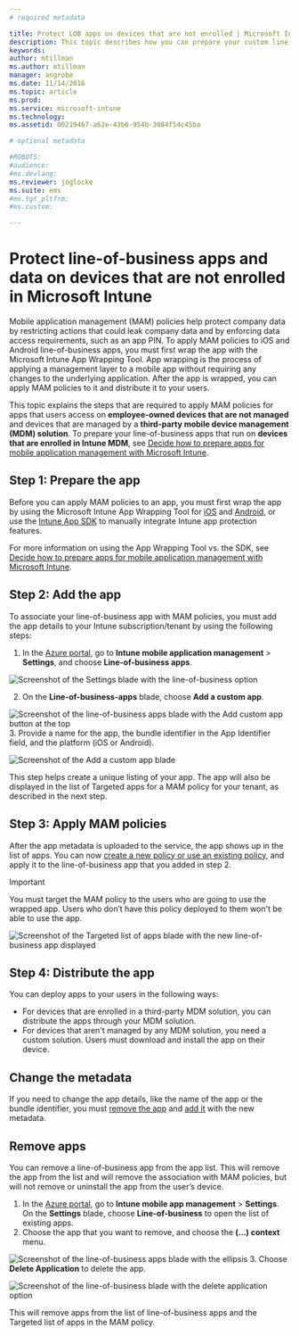 ```yaml
---
# required metadata

title: Protect LOB apps on devices that are not enrolled | Microsoft Intune
description: This topic describes how you can prepare your custom line-of-business apps so you can apply mobile application management policies that can help prevent data loss.
keywords:
author: mtillmanms.author: mtillmanmanager: angrobe
ms.date: 11/14/2016
ms.topic: article
ms.prod:
ms.service: microsoft-intune
ms.technology:
ms.assetid: 00219467-a62e-43b6-954b-3084f54c45ba

# optional metadata

#ROBOTS:
#audience:
#ms.devlang:
ms.reviewer: joglocke
ms.suite: ems
#ms.tgt_pltfrm:
#ms.custom:

---
```


# Protect line-of-business apps and data on devices that are not enrolled in Microsoft Intune

Mobile application management (MAM) policies help protect company data by restricting actions that could leak company data and by enforcing data access requirements, such as an app PIN. To apply MAM policies to iOS and Android line-of-business apps, you must first wrap the app with the Microsoft Intune App Wrapping Tool. App wrapping is the process of applying a management layer to a mobile app without requiring any changes to the underlying application. After the app is wrapped, you can apply MAM policies to it and distribute it to your users.  

This topic explains the steps that are required to apply MAM policies for apps that users access on **employee-owned devices that are not managed** and devices that are managed by a **third-party mobile device management (MDM) solution**.  To prepare your line-of-business apps that run on **devices that are enrolled in Intune MDM**, see [Decide how to prepare apps for mobile application management with Microsoft Intune](decide-how-to-prepare-apps-for-mobile-application-management-with-microsoft-intune.md).


##  Step 1: Prepare the app

Before you can apply MAM policies to an app, you must first wrap the app by using the Microsoft Intune App Wrapping Tool for [iOS](prepare-ios-apps-for-mobile-application-management-with-the-microsoft-intune-app-wrapping-tool.md) and [Android](prepare-android-apps-for-mobile-application-management-with-the-microsoft-intune-app-wrapping-tool.md), or use the [Intune App SDK](../develop/intune-app-sdk.md) to manually integrate Intune app protection features.

For more information on using the App Wrapping Tool vs. the SDK, see [Decide how to prepare apps for mobile application management with Microsoft Intune](decide-how-to-prepare-apps-for-mobile-application-management-with-microsoft-intune.md).

## Step 2: Add the app

To associate your line-of-business app with MAM policies, you must add the app details to your Intune subscription/tenant by using the following steps:

1. In the [Azure portal](https://portal.azure.com/), go to **Intune mobile application management** > **Settings**, and choose **Line-of-business apps**.

  ![Screenshot of the Settings blade with the line-of-business option](../media/mam-azure-portal-lob-on-settings.png)

2. On the **Line-of-business-apps** blade, choose **Add a custom app**.

  ![Screenshot of the line-of-business apps blade with the Add custom app button at the top](../media/mam-azure-portal-add-lob-app-action.png)
3.	Provide a name for the app, the bundle identifier in the App Identifier field, and the platform (iOS or Android).

  ![Screenshot of the Add a custom app blade](../media/mam-azure-portal-add-app-details.png)

  This step helps create a unique listing of your app. The app will also be displayed in the list of Targeted apps for a MAM policy for your tenant, as described in the next step.

## Step 3: Apply MAM policies
After the app metadata is uploaded to the service, the app shows up in the list of apps. You can now [create a new policy or use an existing policy](create-and-deploy-mobile-app-management-policies-with-microsoft-intune.md), and apply it to the line-of-business app that you added in step 2.

>[!IMPORTANT]
>You must target the MAM policy to the users who are going to use the wrapped app.  Users who don’t have this policy deployed to them won't be able to use the app.


  ![Screenshot of the Targeted list of apps blade with the new line-of-business app displayed](../media/mam-azure-portal-lob-on-targeted-app-list.png)
## Step 4: Distribute the app
You can deploy apps to your users in the following ways:
* For devices that are enrolled in a third-party MDM solution, you can distribute the apps through your MDM solution.
* For devices that aren't managed by any MDM solution, you need a custom solution. Users must download and install the app on their device.

## Change the metadata
If you need to change the app details, like the name of the app or the bundle identifier, you must [remove the app](#remove-apps) and [add it](#step-2-add-the-app) with the new metadata.

##  Remove apps
You can remove a line-of-business app from the app list. This will remove the app from the list and will remove the association with MAM policies, but will not remove or uninstall the app from the user’s device.  

1.	In the [Azure portal](https://portal.azure.com/), go to **Intune mobile app management** > **Settings**. On the **Settings** blade, choose **Line-of-business** to open the list of existing apps.  
2.	Choose the app that you want to remove, and choose the **(…) context** menu.

  ![Screenshot of the line-of-business apps blade with the ellipsis](../media/mam-azure-portal-lob-context-menu.png)
3.	Choose **Delete Application** to delete the app.

  ![Screenshot of the line-of-business blade with the delete application option](../media/mam-azure-portal-delete-app.png)

  This will remove apps from the list of line-of-business apps and the Targeted list of apps in the MAM policy.
